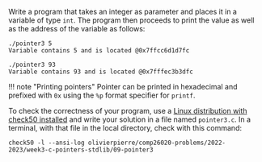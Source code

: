 Write a program that takes an integer as parameter and places it in a variable
of type `int`. The program then proceeds to print the value as well as the
address of the variable as follows:

```shell
./pointer3 5
Variable contains 5 and is located @0x7ffcc6d1d7fc

./pointer3 93
Variable contains 93 and is located @0x7fffec3b3dfc
```

!!! note "Printing pointers"
    Pointer can be printed in hexadecimal and prefixed with `0x` using the
    `%p` format specifier for `printf`.

To check the correctness of your program, use a
[Linux distribution with check50 installed](https://github.com/olivierpierre/comp26020-devcontainer)
and write your solution in a file named `pointer3.c`. In a
terminal, with that file in the local directory, check with this command:

```shell
check50 -l --ansi-log olivierpierre/comp26020-problems/2022-2023/week3-c-pointers-stdlib/09-pointer3
```
